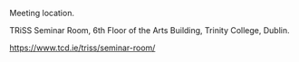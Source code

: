 Meeting location.

TRiSS Seminar Room, 
6th Floor of the Arts Building, 
Trinity College,
Dublin.

https://www.tcd.ie/triss/seminar-room/

